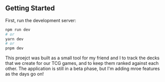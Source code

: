 
## Getting Started

First, run the development server:

```bash
npm run dev
# or
yarn dev
# or
pnpm dev
```

This proejct was built as a small tool for my friend and I to track the decks that we create for our TCG games, and to keep them ranked against each other. The application is still in a beta phase, but I'm adding mroe features as the days go on! 

